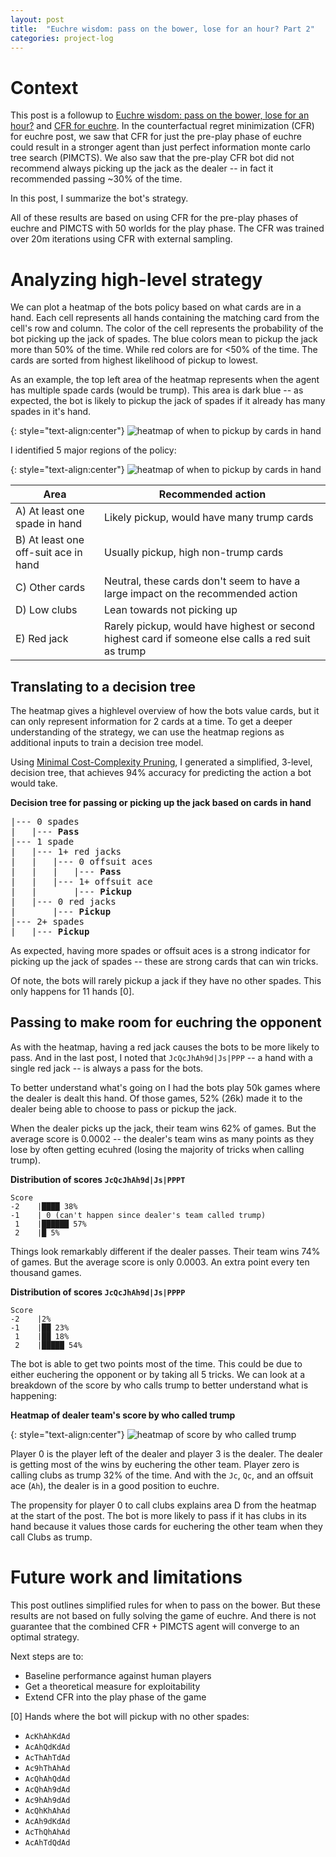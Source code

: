 ```yaml
---
layout: post
title:  "Euchre wisdom: pass on the bower, lose for an hour? Part 2"
categories: project-log
---
```


# Context
This post is a followup to [Euchre wisdom: pass on the bower, lose for an hour?](/project-log/2023/05/30/pass-on-the-bower-lose-for-an-hour.html) and [CFR for euchre](/project-log/2023/07/30/cfr-for-euchre.html). In the counterfactual regret minimization (CFR) for euchre post, we saw that CFR for just the pre-play phase of euchre could result in a stronger agent than just perfect information monte carlo tree search (PIMCTS). We also saw that the pre-play CFR bot did not recommend always picking up the jack as the dealer -- in fact it recommended passing ~30% of the time.

In this post, I summarize the bot's strategy.

All of these results are based on using CFR for the pre-play phases of euchre and PIMCTS with 50 worlds for the play phase. The CFR was trained over 20m iterations using CFR with external sampling.

# Analyzing high-level strategy

We can plot a heatmap of the bots policy based on what cards are in a hand. Each cell represents all hands containing the matching card from the cell's row and column. The color of the cell represents the probability of the bot picking up the jack of spades. The blue colors mean to pickup the jack more than 50% of the time. While red colors are for <50% of the time. The cards are sorted from highest likelihood of pickup to lowest.

As an example, the top left area of the heatmap represents when the agent has multiple spade cards (would be trump). This area is dark blue -- as expected, the bot is likely to pickup the jack of spades if it already has many spades in it's hand.

{: style="text-align:center"}
![heatmap of when to pickup by cards in hand](/assets/pass-on-bower-2-heatmap.png)

I identified 5 major regions of the policy:

{: style="text-align:center"}
![heatmap of when to pickup by cards in hand](/assets/pass-on-bower-2-heatmap-annotated.png)

| Area                                 | Recommended action                                                                                 |
| ------------------------------------ | -------------------------------------------------------------------------------------------------- |
| A) At least one spade in hand        | Likely pickup, would have many trump cards                                                         |
| B) At least one off-suit ace in hand | Usually pickup, high non-trump cards                                                               |
| C) Other cards                       | Neutral, these cards don't seem to have a large impact on the recommended action                   |
| D) Low clubs                         | Lean towards not picking up                                                                        |
| E) Red jack                          | Rarely pickup, would have highest or second highest card if someone else calls a red suit as trump |


## Translating to a decision tree

The heatmap gives a highlevel overview of how the bots value cards, but it can only represent information for 2 cards at a time. To get a deeper understanding of the strategy, we can use the heatmap regions as additional inputs to train a decision tree model.

Using [Minimal Cost-Complexity Pruning](https://scikit-learn.org/stable/modules/tree.html#minimal-cost-complexity-pruning), I generated a simplified, 3-level, decision tree, that achieves 94% accuracy for predicting the action a bot would take.

**Decision tree for passing or picking up the jack based on cards in hand**

<pre>
|--- 0 spades
|   |--- <b>Pass</b>
|--- 1 spade
|   |--- 1+ red jacks
|   |   |--- 0 offsuit aces
|   |   |   |--- <b>Pass</b>
|   |   |--- 1+ offsuit ace
|   |       |--- <b>Pickup</b>
|   |--- 0 red jacks
|       |--- <b>Pickup</b>
|--- 2+ spades
|   |--- <b>Pickup</b>
</pre>

As expected, having more spades or offsuit aces is a strong indicator for picking up the jack of spades -- these are strong cards that can win tricks. 

Of note, the bots will rarely pickup a jack if they have no other spades. This only happens for 11 hands [0]. 

## Passing to make room for euchring the opponent

As with the heatmap, having a red jack causes the bots to be more likely to pass. And in the last post, I noted that `JcQcJhAh9d|Js|PPP` -- a hand with a single red jack -- is always a pass for the bots.

To better understand what's going on I had the bots play 50k games where the dealer is dealt this hand. Of those games, 52% (26k) made it to the dealer being able to choose to pass or pickup the jack.

When the dealer picks up the jack, their team wins 62% of games. But the average score is 0.0002 -- the dealer's team wins as many points as they lose by often getting ecuhred (losing the majority of tricks when calling trump).

**Distribution of scores `JcQcJhAh9d|Js|PPPT`**
```
Score   
-2    |████ 38%
-1    | 0 (can't happen since dealer's team called trump)
 1    |██████ 57%
 2    |█ 5%
```

Things look remarkably different if the dealer passes. Their team wins 74% of games. But the average score is only 0.0003. An extra point every ten thousand games.

**Distribution of scores `JcQcJhAh9d|Js|PPPP`**
```
Score   
-2    |2%
-1    |██ 23%
 1    |██ 18%
 2    |█████ 54%
```

The bot is able to get two points most of the time. This could be due to either euchering the opponent or by taking all 5 tricks. We can look at a breakdown of the score by who calls trump to better understand what is happening:

**Heatmap of dealer team's score by who called trump**

{: style="text-align:center"}
![heatmap of score by who called trump](/assets/pass-on-bower-2-JcQcJhAh9d-heatmap.png)

Player 0 is the player left of the dealer and player 3 is the dealer. The dealer is getting most of the wins by euchering the other team. Player zero is calling clubs as trump 32% of the time. And with the `Jc`, `Qc`, and an offsuit ace (`Ah`), the dealer is in a good position to euchre.

The propensity for player 0 to call clubs explains area D from the heatmap at the start of the post. The bot is more likely to pass if it has clubs in its hand because it values those cards for euchering the other team when they call Clubs as trump.

# Future work and limitations

This post outlines simplified rules for when to pass on the bower. But these results are not based on fully solving the game of euchre. And there is not guarantee that the combined CFR + PIMCTS agent will converge to an optimal strategy.

Next steps are to:
* Baseline performance against human players
* Get a theoretical measure for exploitability
* Extend CFR into the play phase of the game


[0] Hands where the bot will pickup with no other spades:
* `AcKhAhKdAd`   
* `AcAhQdKdAd`   
* `AcThAhTdAd`   
* `Ac9hThAhAd`   
* `AcQhAhQdAd`   
* `AcQhAh9dAd`   
* `Ac9hAh9dAd`   
* `AcQhKhAhAd`   
* `AcAh9dKdAd`   
* `AcThQhAhAd`   
* `AcAhTdQdAd`
